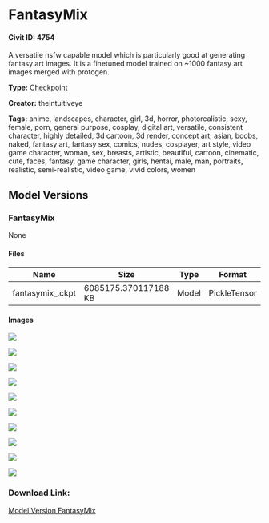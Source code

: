 # FantasyMix

#### Civit ID: 4754

<p>A versatile nsfw capable model which is particularly good at generating fantasy art images. It is a finetuned model trained on ~1000 fantasy art images merged with protogen.</p>

**Type:** Checkpoint

**Creator:** theintuitiveye

**Tags:** anime, landscapes, character, girl, 3d, horror, photorealistic, sexy, female, porn, general purpose, cosplay, digital art, versatile, consistent character, highly detailed, 3d cartoon, 3d render, concept art, asian, boobs, naked, fantasy art, fantasy sex, comics, nudes, cosplayer, art style, video game character, woman, sex, breasts, artistic, beautiful, cartoon, cinematic, cute, faces, fantasy, game character, girls, hentai, male, man, portraits, realistic, semi-realistic, video game, vivid colors, women

## Model Versions

### FantasyMix

None

#### Files

| Name | Size | Type | Format | Download Url | AutoV1 | AutoV2 | SHA256 | CRC32 | BLAKE3 |
| --- | --- | --- | --- | --- | --- | --- | --- | --- | --- |
| fantasymix_.ckpt | 6085175.370117188 KB | Model | PickleTensor | https://civitai.com/api/download/models/5441 | 5F646496 | BB53F80849 | BB53F80849F76391C01F99B429B9CFBBCA86E9894D890B2EA6E1ED74312FD031 | 2BFD7883 | 4F804119291580BAAB7ECC059184E8DC1F5BC11F7DB6213AFEF5ADC07D1AF42C |

#### Images

<p><img src="https://image.civitai.com/xG1nkqKTMzGDvpLrqFT7WA/4f653a0d-c308-4e94-b6fa-00a637399a00/width=450/42961.jpeg" /></p>

<p><img src="https://image.civitai.com/xG1nkqKTMzGDvpLrqFT7WA/b812463e-1159-4d61-6760-c1629cd5c800/width=450/42964.jpeg" /></p>

<p><img src="https://image.civitai.com/xG1nkqKTMzGDvpLrqFT7WA/dc2bf65e-7bb5-413c-c7af-abf7af2b1b00/width=450/42959.jpeg" /></p>

<p><img src="https://image.civitai.com/xG1nkqKTMzGDvpLrqFT7WA/1cf93267-f52c-440e-deab-d2835b00b900/width=450/42963.jpeg" /></p>

<p><img src="https://image.civitai.com/xG1nkqKTMzGDvpLrqFT7WA/c8d7b74f-a807-44c4-5777-283de7ed3a00/width=450/42962.jpeg" /></p>

<p><img src="https://image.civitai.com/xG1nkqKTMzGDvpLrqFT7WA/54e1a61f-0a54-4ad3-c296-ba2482bca200/width=450/42946.jpeg" /></p>

<p><img src="https://image.civitai.com/xG1nkqKTMzGDvpLrqFT7WA/2938910b-ef37-4cd6-45ec-68d37fc68600/width=450/42960.jpeg" /></p>

<p><img src="https://image.civitai.com/xG1nkqKTMzGDvpLrqFT7WA/10cdd812-0247-421d-6d79-6ddbd5ddd700/width=450/42958.jpeg" /></p>

<p><img src="https://image.civitai.com/xG1nkqKTMzGDvpLrqFT7WA/228e6423-2319-448e-0da1-7eadd40f8100/width=450/42957.jpeg" /></p>

<p><img src="https://image.civitai.com/xG1nkqKTMzGDvpLrqFT7WA/4b7343e3-8892-4cf9-8c0e-404e6e5cea00/width=450/42956.jpeg" /></p>

### Download Link:

[Model Version FantasyMix](https://civitai.com/api/download/models/5441)

